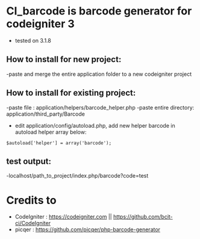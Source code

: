 # CI_barcode is barcode generator for codeigniter 3 
- tested on 3.1.8
## How to install for new project:
-paste and merge the entire application folder to a new codeigniter project
## How to install for existing project:
-paste file : application/helpers/barcode_helper.php
-paste entire directory: application/third_party/Barcode
- edit application/config/autoload.php, add new helper barcode in autoload helper array below: 
```
$autoload['helper'] = array('barcode');
```
## test output:
-localhost/path_to_project/index.php/barcode?code=test
# Credits to
- CodeIgniter : https://codeigniter.com || https://github.com/bcit-ci/CodeIgniter
- picqer : https://github.com/picqer/php-barcode-generator

